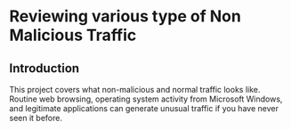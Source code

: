 # Reviewing various type of Non Malicious Traffic

## Introduction
This project covers what non-malicious and normal traffic looks like. Routine web browsing, operating system activity from Microsoft Windows, and legitimate applications can generate unusual traffic if you have never seen it before.
